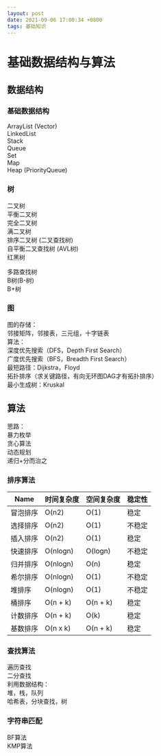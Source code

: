 ```yaml
---
layout: post
date: 2021-09-06 17:00:34 +0800
tags: 基础知识
---
```


# 基础数据结构与算法

## **数据结构**

### 基础数据结构
ArrayList (Vector)  
LinkedList  
Stack  
Queue  
Set  
Map  
Heap (PriorityQueue)  

### 树
二叉树  
平衡二叉树  
完全二叉树  
满二叉树  
排序二叉树 (二叉查找树)  
自平衡二叉查找树 (AVL树)  
红黑树  

多路查找树  
B树(B-树)  
B+树  
<!-- see also https://zhuanlan.zhihu.com/p/27700617 -->

### 图
图的存储：  
邻接矩阵，邻接表，三元组，十字链表  
算法：  
深度优先搜索（DFS，Depth First Search）  
广度优先搜索（BFS，Breadth First Search）  
最短路径：Dijkstra，Floyd  
拓扑排序（求关键路径，有向无环图DAG才有拓扑排序）  
最小生成树：Kruskal  

## **算法**

思路：  
暴力枚举  
贪心算法  
动态规划  
递归+分而治之  

### 排序算法
<!-- https://www.runoob.com/w3cnote/ten-sorting-algorithm.html -->
| Name      | 时间复杂度 | 空间复杂度 | 稳定性  |
|   -       |   -       |   -       |   -     |
| 冒泡排序   | O(n2)     |  O(1)     |   稳定  |
| 选择排序   | O(n2)     |  O(1)     | 不稳定  |
| 插入排序   | O(n2)     |  O(1)     |   稳定  |
| 快速排序   | O(nlogn)  | O(logn)   | 不稳定  |
| 归并排序   | O(nlogn)  | O(n)      |   稳定  |
| 希尔排序   | O(nlogn)  | O(1)      | 不稳定  |
| 堆排序     | O(nlogn)  | O(1)      | 不稳定  |
| 桶排序     | O(n + k)  | O(n + k)  |   稳定  |
| 计数排序   | O(n + k)  | O(k)      |   稳定  |
| 基数排序   | O(n x k)  | O(n + k)  |   稳定  |

### 查找算法
遍历查找  
二分查找  
利用数据结构：  
堆，栈，队列  
哈希表，分块查找，树  

### 字符串匹配
BF算法  
KMP算法  
